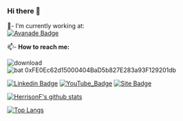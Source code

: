 ### Hi there 👋

💼- I’m currently working at: 
<br/>
[![Avanade Badge](https://global-uploads.webflow.com/5dd26389edfe6a292b73e07d/5f1aa4dff88485c338b6ce05_1281230.png)](https://www.avanade.com/pt-br)
<br/>

📫- <b>How to reach me:</b> <br/>


![download](https://user-images.githubusercontent.com/32715383/143598944-29a4f1df-43ae-44b9-bea7-cbb68291faeb.png)
</br>
![bat](https://user-images.githubusercontent.com/32715383/143599153-21bfa397-31f9-4de3-92dc-febe33a58029.png)
0xFE0Ec62d15000404BaD5b827E283a93F129201db

[![Linkedin Badge](https://img.shields.io/badge/%20-LinkedIn-blue?style=for-the-badge&logo=linkedin)](https://www.linkedin.com/in/herrison-féres-423023103)
[![YouTube_Badge](https://img.shields.io/badge/-YouTube-red?style=for-the-badge&logo=youtube)](https://www.youtube.com/channel/UCWcJHypnsac0_E_YsOaFApA)
[![Site Badge](https://img.shields.io/static/v1?&message=Currículo&color=important)](https://herrisonf.github.io/)

[![HerrisonF's github stats](https://github-readme-stats.vercel.app/api?username=HerrisonF&show_icons=true&theme=highcontrast)](https://github.com/anuraghazra/github-readme-stats)

 <!--[![stats](https://cr-skills-chart-widget.azurewebsites.net/api/api?username=abel13)]()-->
 [![Top Langs](https://github-readme-stats.vercel.app/api/top-langs/?username=HerrisonF&layout=demo&theme=highcontrast)](https://github.com/anuraghazra/github-readme-stats)


